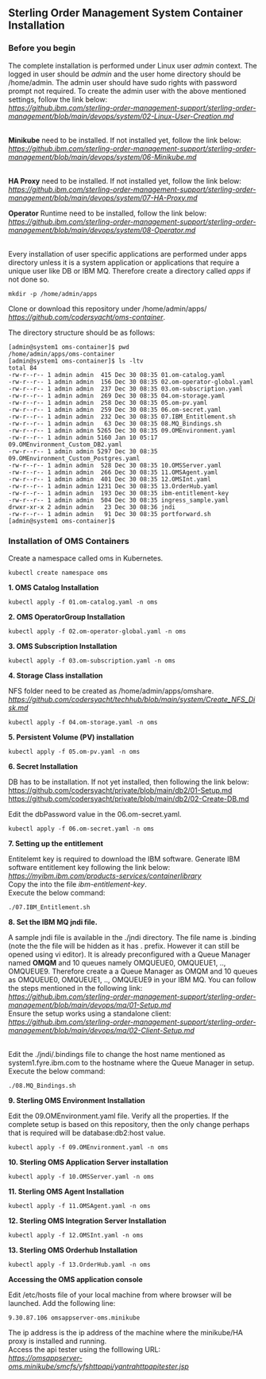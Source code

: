 ## Sterling Order Management System Container Installation

### Before you begin

 The complete installation is performed under Linux user _admin_ context. The logged in user should be _admin_ and the user home directory should be /home/admin. 
The admin user should have sudo rights with password prompt not required.
To create the admin user with the above mentioned settings, follow the link below: <br>
_https://github.ibm.com/sterling-order-management-support/sterling-order-management/blob/main/devops/system/02-Linux-User-Creation.md_ <br><br>

**Minikube** need to be installed. If not installed yet, follow the link below: <br>
_https://github.ibm.com/sterling-order-management-support/sterling-order-management/blob/main/devops/system/06-Minikube.md_ <br><br>

**HA Proxy** need to be installed. If not installed yet, follow the link below: <br>
_https://github.ibm.com/sterling-order-management-support/sterling-order-management/blob/main/devops/system/07-HA-Proxy.md_

**Operator** Runtime need to be installed, follow the link below: <br>
_https://github.ibm.com/sterling-order-management-support/sterling-order-management/blob/main/devops/system/08-Operator.md_ <br><br>

Every installation of user specific applications are performed under apps directory unless it is a system application or applications that require a unique user like DB or IBM MQ. 
Therefore create a directory called _apps_ if not done so.

```CMD
mkdir -p /home/admin/apps
```

Clone or download this repository under /home/admin/apps/ <br>
_https://github.com/codersyacht/oms-container_. <br>

The directory structure should be as follows:

 ```CMD
[admin@system1 oms-container]$ pwd
/home/admin/apps/oms-container
[admin@system1 oms-container]$ ls -ltv
total 84
-rw-r--r-- 1 admin admin  415 Dec 30 08:35 01.om-catalog.yaml
-rw-r--r-- 1 admin admin  156 Dec 30 08:35 02.om-operator-global.yaml
-rw-r--r-- 1 admin admin  237 Dec 30 08:35 03.om-subscription.yaml
-rw-r--r-- 1 admin admin  269 Dec 30 08:35 04.om-storage.yaml
-rw-r--r-- 1 admin admin  258 Dec 30 08:35 05.om-pv.yaml
-rw-r--r-- 1 admin admin  259 Dec 30 08:35 06.om-secret.yaml
-rw-r--r-- 1 admin admin  232 Dec 30 08:35 07.IBM_Entitlement.sh
-rw-r--r-- 1 admin admin   63 Dec 30 08:35 08.MQ_Bindings.sh
-rw-r--r-- 1 admin admin 5265 Dec 30 08:35 09.OMEnvironment.yaml
-rw-r--r-- 1 admin admin 5160 Jan 10 05:17 09.OMEnvironment_Custom_DB2.yaml
-rw-r--r-- 1 admin admin 5297 Dec 30 08:35 09.OMEnvironment_Custom_Postgres.yaml
-rw-r--r-- 1 admin admin  528 Dec 30 08:35 10.OMSServer.yaml
-rw-r--r-- 1 admin admin  266 Dec 30 08:35 11.OMSAgent.yaml
-rw-r--r-- 1 admin admin  401 Dec 30 08:35 12.OMSInt.yaml
-rw-r--r-- 1 admin admin 1231 Dec 30 08:35 13.OrderHub.yaml
-rw-r--r-- 1 admin admin  193 Dec 30 08:35 ibm-entitlement-key
-rw-r--r-- 1 admin admin  504 Dec 30 08:35 ingress_sample.yaml
drwxr-xr-x 2 admin admin   23 Dec 30 08:36 jndi
-rw-r--r-- 1 admin admin   91 Dec 30 08:35 portforward.sh
[admin@system1 oms-container]$ 
```


### Installation of OMS Containers

Create a namespace called oms in Kubernetes.
```CMD
kubectl create namespace oms
```

**1. OMS Catalog Installation**

```CMD
kubectl apply -f 01.om-catalog.yaml -n oms
```

**2. OMS OperatorGroup Installation**
```CMD
kubectl apply -f 02.om-operator-global.yaml -n oms
```

**3.  OMS Subscription Installation**
```CMD
kubectl apply -f 03.om-subscription.yaml -n oms
```

**4. Storage Class installation**

NFS folder need to be created as /home/admin/apps/omshare. <br>
_https://github.com/codersyacht/techhub/blob/main/system/Create_NFS_Disk.md_

```CMD
kubectl apply -f 04.om-storage.yaml -n oms
```

**5. Persistent Volume (PV) installation**
```CMD
kubectl apply -f 05.om-pv.yaml -n oms
```

**6. Secret Installation**

DB has to be installation. If not yet installed, then following the link below: <br>
https://github.com/codersyacht/private/blob/main/db2/01-Setup.md <br>
https://github.com/codersyacht/private/blob/main/db2/02-Create-DB.md <br>

Edit the dbPassword value in the 06.om-secret.yaml. 

```CMD
kubectl apply -f 06.om-secret.yaml -n oms
```

**7. Setting up the entitlement**

Entitelemt key is required to download the IBM software. Generate IBM software entitlement key following the link below: <br>
_https://myibm.ibm.com/products-services/containerlibrary_ <br>
Copy the into the file _ibm-entitlement-key_. <br>
Execute the below command:
```CMD
./07.IBM_Entitlement.sh
```
**8. Set the IBM MQ jndi file.**

A sample jndi file is available in the ./jndi directory. The file name is .binding (note the the file will be hidden as it has . prefix. However it can still be opened using vi editor). 
It is already preconfigured with a Queue Manager named **OMQM** and 10 queues namely OMQUEUE0, OMQUEUE1, .., OMQUEUE9. Therefore create a a Queue Manager as OMQM and 10 queues as OMQUEUE0, OMQUEUE1, .., OMQUEUE9 in your IBM MQ. You can follow the steps mentioned in the following link: <br>
_https://github.ibm.com/sterling-order-management-support/sterling-order-management/blob/main/devops/mq/01-Setup.md_ <br>
Ensure the setup works using a standalone client: <br>
_https://github.ibm.com/sterling-order-management-support/sterling-order-management/blob/main/devops/mq/02-Client-Setup.md_ <br><br>

Edit the ./jndi/.bindings file to change the host name mentioned as system1.fyre.ibm.com to the hostname where the Queue Manager in setup. <br>
Execute the below command: <br>
```CMD
./08.MQ_Bindings.sh
```

**9. Sterling OMS Environment Installation**

Edit the 09.OMEnvironment.yaml file. Verify all the properties. If the complete setup is based on this repository, then the only change perhaps that is required will be database:db2:host value.

```CMD
kubectl apply -f 09.OMEnvironment.yaml -n oms
```

**10. Sterling OMS Application Server installation**

```CMD
kubectl apply -f 10.OMSServer.yaml -n oms
```

**11. Sterling OMS Agent Installation**

```CMD
kubectl apply -f 11.OMSAgent.yaml -n oms
```

**12. Sterling OMS Integration Server Installation**

```CMD
kubectl apply -f 12.OMSInt.yaml -n oms
```

**13. Sterling OMS Orderhub Installation**

```CMD
kubectl apply -f 13.OrderHub.yaml -n oms
```

**Accessing the OMS application console**

Edit /etc/hosts file of your local machine from where browser will be launched. Add the following line: <br>
```
9.30.87.106 omsappserver-oms.minikube
```
The ip address is the ip address of the machine where the minikube/HA proxy is installed and running. <br>
Access the api tester using the folllowing URL: <br>
_https://omsappserver-oms.minikube/smcfs/yfshttpapi/yantrahttpapitester.jsp_
